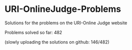 # URI-OnlineJudge-Problems
Solutions for the problems on the URI-Online Judge website

Problems solved so far: 482

(slowly uploading the solutions on github: 146/482)

